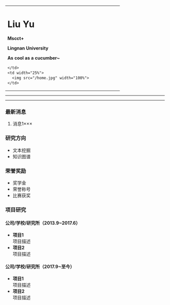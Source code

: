 <div>
<table border="0">
  <tr>
    <td width="75%">
      <h1>Liu Yu</h1>
      <p><b>Mscct+</b></p>
      <p><b>Lingnan University</b></p>
      <p><b>As cool as a cucumber~</b></p>
      <p><b></b></p>
      
    </td>
    <td width="25%">
      <img src="/home.jpg" width="100%">
    </td>
  </tr>
</table>
</div>

---



---

### 最新消息
1. 消息1×××

### 研究方向
- 文本挖掘
- 知识图谱

### 荣誉奖励
- 奖学金
- 荣誉称号
- 比赛获奖

### 项目研究
#### 公司/学校/研究所（2013.9~2017.6）
- **项目1**  
项目描述
- **项目2**  
项目描述

#### 公司/学校/研究所（2017.9~至今）
- **项目1**  
项目描述
- **项目2**  
项目描述
